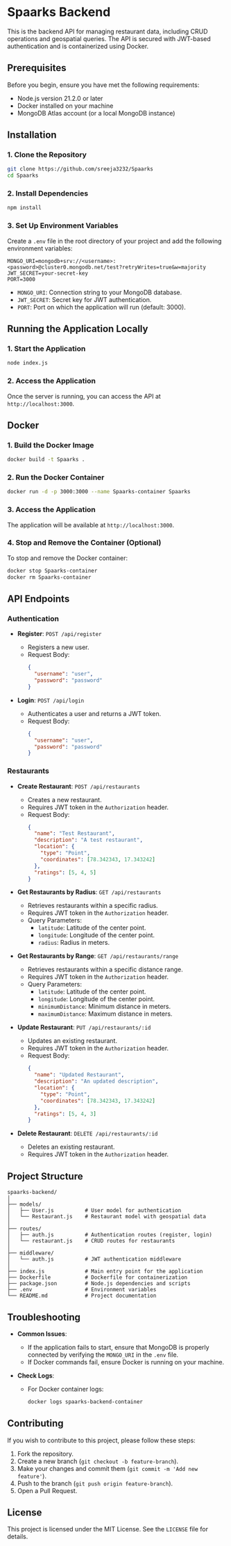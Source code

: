 
# Spaarks Backend

This is the backend API for managing restaurant data, including CRUD operations and geospatial queries. The API is secured with JWT-based authentication and is containerized using Docker.

## Prerequisites

Before you begin, ensure you have met the following requirements:
- Node.js version 21.2.0 or later
- Docker installed on your machine
- MongoDB Atlas account (or a local MongoDB instance)

## Installation

### 1. Clone the Repository

```bash
git clone https://github.com/sreeja3232/Spaarks
cd Spaarks
```

### 2. Install Dependencies

```bash
npm install
```

### 3. Set Up Environment Variables

Create a `.env` file in the root directory of your project and add the following environment variables:

```plaintext
MONGO_URI=mongodb+srv://<username>:<password>@cluster0.mongodb.net/test?retryWrites=true&w=majority
JWT_SECRET=your-secret-key
PORT=3000
```

- `MONGO_URI`: Connection string to your MongoDB database.
- `JWT_SECRET`: Secret key for JWT authentication.
- `PORT`: Port on which the application will run (default: 3000).

## Running the Application Locally

### 1. Start the Application

```bash
node index.js
```

### 2. Access the Application

Once the server is running, you can access the API at `http://localhost:3000`.

## Docker

### 1. Build the Docker Image

```bash
docker build -t Spaarks .
```

### 2. Run the Docker Container

```bash
docker run -d -p 3000:3000 --name Spaarks-container Spaarks
```

### 3. Access the Application

The application will be available at `http://localhost:3000`.

### 4. Stop and Remove the Container (Optional)

To stop and remove the Docker container:

```bash
docker stop Spaarks-container
docker rm Spaarks-container
```

## API Endpoints

### Authentication

- **Register**: `POST /api/register`
  - Registers a new user.
  - Request Body:
    ```json
    {
      "username": "user",
      "password": "password"
    }
    ```

- **Login**: `POST /api/login`
  - Authenticates a user and returns a JWT token.
  - Request Body:
    ```json
    {
      "username": "user",
      "password": "password"
    }
    ```

### Restaurants

- **Create Restaurant**: `POST /api/restaurants`
  - Creates a new restaurant.
  - Requires JWT token in the `Authorization` header.
  - Request Body:
    ```json
    {
      "name": "Test Restaurant",
      "description": "A test restaurant",
      "location": {
        "type": "Point",
        "coordinates": [78.342343, 17.343242]
      },
      "ratings": [5, 4, 5]
    }
    ```

- **Get Restaurants by Radius**: `GET /api/restaurants`
  - Retrieves restaurants within a specific radius.
  - Requires JWT token in the `Authorization` header.
  - Query Parameters:
    - `latitude`: Latitude of the center point.
    - `longitude`: Longitude of the center point.
    - `radius`: Radius in meters.

- **Get Restaurants by Range**: `GET /api/restaurants/range`
  - Retrieves restaurants within a specific distance range.
  - Requires JWT token in the `Authorization` header.
  - Query Parameters:
    - `latitude`: Latitude of the center point.
    - `longitude`: Longitude of the center point.
    - `minimumDistance`: Minimum distance in meters.
    - `maximumDistance`: Maximum distance in meters.

- **Update Restaurant**: `PUT /api/restaurants/:id`
  - Updates an existing restaurant.
  - Requires JWT token in the `Authorization` header.
  - Request Body:
    ```json
    {
      "name": "Updated Restaurant",
      "description": "An updated description",
      "location": {
        "type": "Point",
        "coordinates": [78.342343, 17.343242]
      },
      "ratings": [5, 4, 3]
    }
    ```

- **Delete Restaurant**: `DELETE /api/restaurants/:id`
  - Deletes an existing restaurant.
  - Requires JWT token in the `Authorization` header.

## Project Structure

```plaintext
spaarks-backend/
│
├── models/
│   ├── User.js          # User model for authentication
│   └── Restaurant.js    # Restaurant model with geospatial data
│
├── routes/
│   ├── auth.js          # Authentication routes (register, login)
│   └── restaurant.js    # CRUD routes for restaurants
│
├── middleware/
│   └── auth.js          # JWT authentication middleware
│
├── index.js             # Main entry point for the application
├── Dockerfile           # Dockerfile for containerization
├── package.json         # Node.js dependencies and scripts
├── .env                 # Environment variables
└── README.md            # Project documentation
```

## Troubleshooting

- **Common Issues**:
  - If the application fails to start, ensure that MongoDB is properly connected by verifying the `MONGO_URI` in the `.env` file.
  - If Docker commands fail, ensure Docker is running on your machine.

- **Check Logs**:
  - For Docker container logs:
    ```bash
    docker logs spaarks-backend-container
    ```

## Contributing

If you wish to contribute to this project, please follow these steps:

1. Fork the repository.
2. Create a new branch (`git checkout -b feature-branch`).
3. Make your changes and commit them (`git commit -m 'Add new feature'`).
4. Push to the branch (`git push origin feature-branch`).
5. Open a Pull Request.

## License

This project is licensed under the MIT License. See the `LICENSE` file for details.
